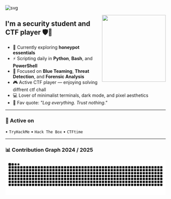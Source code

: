 ![svg](https://readme-typing-svg.demolab.com?font=Jersey+10&size=32&duration=3500&pause=500&color=F7DF1E&width=600&lines=CTF+Player+%7C+Security+Student+%7C+Blue+Team+Enjoyer)


<img height="210" width="200" align="right" src="https://github.com/user-attachments/assets/596083d4-be9c-4e90-b78e-eb4197f8a86c" />

## I'm a security student and CTF player 🛡️🐍

- 🧠 Currently exploring **honeypot essentials**
- ⚡ Scripting daily in **Python**, **Bash**, and **PowerShell**  
- 🎯 Focused on **Blue Teaming**, **Threat Detection**, and **Forensic Analysis**  
- 🎮 Active CTF player — enjoying solving diffrent ctf chall
- 💻 Lover of minimalist terminals, dark mode, and pixel aesthetics  
- 💬 Fav quote: *"Log everything. Trust nothing."*

---

### 🧪 Active on

 • `TryHackMe` • `Hack The Box` • `CTFtime`

---

### 📊 Contribution Graph 2024 / 2025

![Snake animation](https://github.com/0x157/0x157/blob/output/github-contribution-grid-snake-dark.svg)
